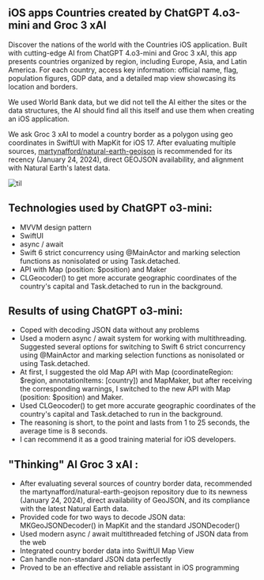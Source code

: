 ## iOS apps Countries created by ChatGPT 4.o3-mini and Groc 3 xAI

 Discover the nations of the world with the Countries iOS application. Built with cutting-edge AI from ChatGPT 4.o3-mini and Groc 3 xAI, this app presents countries organized by region, including Europe, Asia, and Latin America.  For each country, access key information: official name, flag, population figures, GDP data, and a detailed map view showcasing its location and borders.
 
 We used World Bank data, but we did not tell the AI ​​either the sites or the data structures, 
 the AI ​​should find all this itself and use them when creating an iOS application.

 We ask Groc 3 xAI to  model a country border as a polygon using geo coordinates in SwiftUI with MapKit for iOS 17.
 After evaluating multiple sources, [martynafford/natural-earth-geojson](https://github.com/martynafford/natural-earth-geojson) is recommended for its recency (January 24, 2024), direct GEOJSON availability, and alignment with Natural Earth's latest data. 

 
 ![til](https://github.com/BestKora/CountryChatGPTo3/blob/285aa2b9c83668acf453f46f36f1e36f1fa3c590/Borders.gif)

## Technologies used by ChatGPT o3-mini:

* MVVM design pattern 
* SwiftUI
* async / await
* Swift 6 strict concurrency using @MainActor and marking selection functions as nonisolated or using Task.detached.
*  API with Map (position: $position) and Maker
*  CLGeocoder() to get more accurate geographic coordinates of the country's capital and Task.detached to run in the background.
  
## Results of using ChatGPT o3-mini:

* Coped with decoding JSON data without any problems
* Used a modern async / await system for working with multithreading.
Suggested several options for switching to Swift 6 strict concurrency using @MainActor and marking selection functions as nonisolated or using Task.detached.
* At first, I suggested the old Map API with Map (coordinateRegion: $region, annotationItems: [country]) and MapMaker, but after receiving the corresponding warnings, I switched to the new API with Map (position: $position) and Maker.
* Used CLGeocoder() to get more accurate geographic coordinates of the country's capital and Task.detached to run in the background.
* The reasoning is short, to the point and lasts from 1 to 25 seconds, the average time is 8 seconds.
* I can recommend it as a good training material for iOS developers.

## "Thinking" AI Groc 3 xAI :

* After evaluating several sources of country border data, recommended the martynafford/natural-earth-geojson repository due to its newness (January 24, 2024), direct availability of GeoJSON, and its compliance with the latest Natural Earth data.
* Provided code for two ways to decode JSON data: MKGeoJSONDecoder() in MapKit and the standard JSONDecoder()
* Used modern async / await multithreaded fetching of JSON data from the web
* Integrated country border data into SwiftUI Map View
* Can handle non-standard JSON data perfectly
* Proved to be an effective and reliable assistant in iOS programming
